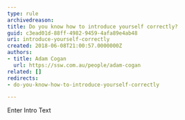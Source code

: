 ```yaml
---
type: rule
archivedreason: 
title: Do you know how to introduce yourself correctly?
guid: c3ead01d-88ff-4982-9459-4afa89e4ab48
uri: introduce-yourself-correctly
created: 2018-06-08T21:00:57.0000000Z
authors:
- title: Adam Cogan
  url: https://ssw.com.au/people/adam-cogan
related: []
redirects:
- do-you-know-how-to-introduce-yourself-correctly

---
```



Enter Intro Text
<br><excerpt class='endintro'></excerpt><br>



